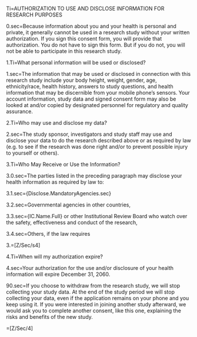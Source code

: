Ti=AUTHORIZATION TO USE AND DISCLOSE INFORMATION FOR RESEARCH PURPOSES

0.sec=Because information about you and your health is personal and private, it generally cannot be used in a research study without your written authorization.  If you sign this consent form, you will provide that authorization.  You do not have to sign this form.  But if you do not, you will not be able to participate in this research study.

1.Ti=What personal information will be used or disclosed?

1.sec=The information that may be used or disclosed in connection with this research study include your body height, weight, gender, age, ethnicity/race, health history, answers to study questions, and health information that may be discernible from your mobile phone’s sensors.  Your account information, study data and signed consent form may also be looked at and/or copied by designated personnel for regulatory and quality assurance.

2.Ti=Who may use and disclose my data?

2.sec=The study sponsor, investigators and study staff may use and disclose your data to do the research described above or as required by law (e.g. to see if the research was done right and/or to prevent possible injury to yourself or others). 

3.Ti=Who May Receive or Use the Information?

3.0.sec=The parties listed in the preceding paragraph may disclose your health information as required by law to:

3.1.sec={Disclose.MandatoryAgencies.sec}

3.2.sec=Governmental agencies in other countries,

3.3.sec={IC.Name.Full} or other Institutional Review Board who watch over the safety, effectiveness and conduct of the research,

3.4.sec=Others, if the law requires

3.=[Z/Sec/s4]

4.Ti=When will my authorization expire?

4.sec=Your authorization for the use and/or disclosure of your health information will expire December 31, 2060.

90.sec=If you choose to withdraw from the research study, we will stop collecting your study data.  At the end of the study period we will stop collecting your data, even if the application remains on your phone and you keep using it.  If you were interested in joining another study afterward, we would ask you to complete another consent, like this one, explaining the risks and benefits of the new study.

=[Z/Sec/4]
